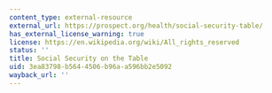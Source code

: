 ```yaml
---
content_type: external-resource
external_url: https://prospect.org/health/social-security-table/
has_external_license_warning: true
license: https://en.wikipedia.org/wiki/All_rights_reserved
status: ''
title: Social Security on the Table
uid: 3ea83798-b564-4506-b96a-a596bb2e5092
wayback_url: ''
---
```


